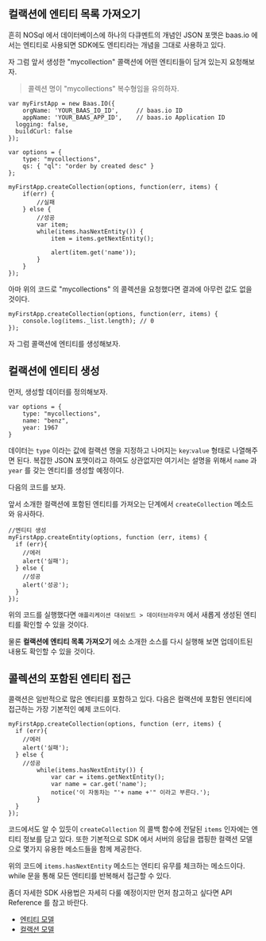## 컬랙션에 엔티티 목록 가져오기

흔히 NOSql 에서 데이터베이스에 하나의 다큐멘트의 개념인 JSON 포맷은 baas.io 에서는 엔티티로 사용되면 SDK에도 엔티티라는 개념을 그대로 사용하고 있다.

자 그럼 앞서 생성한 "mycollection" 콜랙션에 어떤 엔티티들이 담겨 있는지 요청해보자.

> 콜렉션 명이 "mycollections" 복수형임을 유의하자.


```
var myFirstApp = new Baas.IO({
	orgName: 'YOUR_BAAS_IO_ID',		// baas.io ID
	appName: 'YOUR_BAAS_APP_ID',	// baas.io Application ID
  logging: false,
  buildCurl: false
});

var options = {
	type: "mycollections",
	qs: { "ql": "order by created desc" }
};

myFirstApp.createCollection(options, function(err, items) {
	if(err) {
		//실패
	} else {
		//성공
		var item;
		while(items.hasNextEntity()) {
			item = items.getNextEntity();

			alert(item.get('name'));
		}
	}
});
```

아마 위의 코드로 "mycollections" 의 콜렉션을 요청했다면 결과에 아무런 값도 없을 것이다.

```
myFirstApp.createCollection(options, function(err, items) {
	console.log(items._list.length); // 0
});
```

자 그럼 콜랙션에 엔티티를 생성해보자.

## 컬랙션에 엔티티 생성
먼저, 생성할 데이터를 정의해보자.

```
var options = {
	type: "mycollections",
	name: "benz",
	year: 1967
}
```

데이터는 `type` 이라는 값에 컬랙션 명을 지정하고 나머지는 `key`:`value` 형태로 나열해주면 된다. 복잡한 JSON 포맷이라고 하여도 상관없지만 여기서는 설명을 위해서 `name` 과 `year` 를 갖는 엔티티를 생성할 예정이다.

다음의 코드를 보자.

앞서 소개한 컬랙션에 포함된 엔티티를 가져오는 단계에서 `createCollection` 메소드와 유사하다.

```
//엔티티 생성
myFirstApp.createEntity(options, function (err, items) {
  if (err){
    //에러
    alert('실패');
  } else {
    //성공
    alert('성공');
  }
});
```

위의 코드를 실행했다면 `애플리케이션 대쉬보드 > 데이터브라우저` 에서 새롭게 생성된 엔티티를 확인할 수 있을 것이다.

물론 **컬랙션에 엔티티 목록 가져오기** 에소 소개한 소스를 다시 실행해 보면 업데이트된 내용도 확인할 수 있을 것이다.


## 콜렉션의 포함된 엔티티 접근

콜랙션은 일반적으로 많은 엔티티를 포함하고 있다. 다음은 컬랙션에 포함된 엔티티에 접근하는 가장 기본적인 예제 코드이다.

```
myFirstApp.createCollection(options, function (err, items) {
  if (err){
    //에러
    alert('실패');
  } else {
    //성공
		while(items.hasNextEntity()) {
		    var car = items.getNextEntity();
		    var name = car.get('name');
		    notice('이 자동차는 "'+ name +'" 이라고 부른다.');
		}
  }
});
```

코드에서도 알 수 있듯이 `createCollection` 의 콜백 함수에 전달된 `items` 인자에는 엔티티 정보를 담고 있다. 또한 기본적으로 SDK 에서 서버의 응답을 랩핑한 컬랙션 모델으로 몇가지 유용한 메소드들을 함께 제공한다.

위의 코드에 `items.hasNextEntity` 메소드는 엔티티 유무를 체크하는 메소드이다. while 문을 통해 모든 엔티티를 반복해서 접근할 수 있다.

좀더 자세한 SDK 사용법은 자세히 다룰 예정이지만 먼저 참고하고 싶다면 API Reference 를 참고 바란다.

* [엔티티 모델]()
* [컬랙션 모델]() 